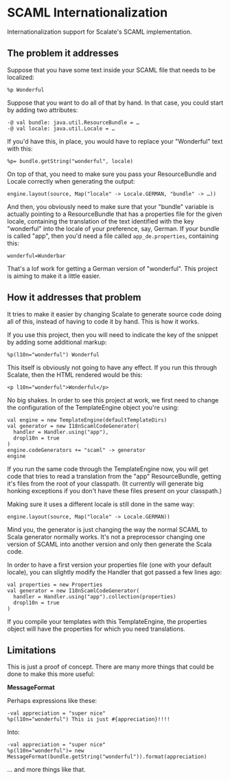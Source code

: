 # SCAML Internationalization

Internationalization support for Scalate's SCAML implementation.

## The problem it addresses

Suppose that you have some text inside your SCAML file that needs to be localized:

    %p Wonderful

Suppose that you want to do all of that by hand. In that case, you could start by adding two attributes:

    -@ val bundle: java.util.ResourceBundle = …
    -@ val locale: java.util.Locale = …

If you'd have this, in place, you would have to replace your "Wonderful" text with this:

    %p= bundle.getString("wonderful", locale)

On top of that, you need to make sure you pass your ResourceBundle and Locale correctly when generating the output:

    engine.layout(source, Map("locale" -> Locale.GERMAN, "bundle" -> …))

And then, you obviously need to make sure that your "bundle" variable is actually pointing to a ResourceBundle that has a properties file for the given locale, containing the translation of the text identified with the key "wonderful" into the locale of your preference, say, German. If your bundle is called "app", then you'd need a file called `app_de.properties`, containing this:

    wonderful=Wunderbar

That's a lof work for getting a German version of "wonderful". This project is aiming to make it a little easier.
    
## How it addresses that problem

It tries to make it easier by changing Scalate to generate source code doing all of this, instead of having to code it by hand. This is how it works. 

If you use this project, then you will need to indicate the key of the snippet by adding some additional markup:

    %p(l10n="wonderful") Wonderful
    
This itself is obviously not going to have any effect. If you run this through Scalate, then the HTML rendered would be this:

    <p l10n="wonderful">Wonderful</p>
    
No big shakes. In order to see this project at work, we first need to change the configuration of the TemplateEngine object you're using:

    val engine = new TemplateEngine(defaultTemplateDirs)
    val generator = new I18nScamlCodeGenerator(
      handler = Handler.using("app"),
      dropl10n = true
    )
    engine.codeGenerators += "scaml" -> generator
    engine

If you run the same code through the TemplateEngine now, you will get code that tries to read a translation from the "app" ResourceBundle, getting it's files from the root of your classpath. (It currently will generate big honking exceptions if you don't have these files present on your classpath.)

Making sure it uses  a different locale is still done in the same way:

    engine.layout(source, Map("locale" -> Locale.GERMAN))
    
Mind you, the generator is just changing the way the normal SCAML to Scala generator normally works. It's not a preprocessor changing one version of SCAML into another version and only then generate the Scala code.

In order to have a first version your properties file (one with your default locale), you can slightly modify the Handler that got passed a few lines ago:

    val properties = new Properties
    val generator = new I18nScamlCodeGenerator(
      handler = Handler.using("app").collection(properties)
      dropl10n = true
    )

If you compile your templates with this TemplateEngine, the properties object will have the properties for which you need translations.

## Limitations

This is just a proof of concept. There are many more things that could be done to make this more useful:

__MessageFormat__

Perhaps expressions like these:

    -val appreciation = "super nice"
    %p(l10n="wonderful") This is just #{appreciation}!!!!

Into:

    -val appreciation = "super nice"
    %p(l10n="wonderful")= new MessageFormat(bundle.getString("wonderful")).format(appreciation)

… and more things like that.



